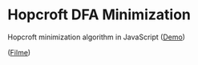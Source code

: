 # Hopcroft DFA Minimization

Hopcroft minimization algorithm in JavaScript ([Demo](https://federkem.github.io/Hopcroft_DFA_Minimization/)) 

([Filme](https://federkem.github.io/Hopcroft_DFA_Minimization/stream.html)) 
